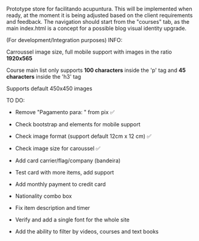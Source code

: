 Prototype store for facilitando acupuntura. This will be implemented when ready, at the moment it is being adjusted based on the client requirements and feedback. The navigation should start from the "courses" tab, as the main index.html is a concept for a possible blog visual identity upgrade. 



(For development/Integration purposes)
INFO:

Carroussel image size, full mobile support with images in the ratio **1920x565**

Course main list only supports **100 characters** inside the 'p' tag and **45 characters** inside the 'h3' tag

Supports default 450x450 images



TO DO:

- Remove "Pagamento para: " from pix ✅

- Check bootstrap and elements for mobile support

- Check image format (support default 12cm x 12 cm) ✅

- Check image size for caroussel ✅

- Add card carrier/flag/company (bandeira)

- Test card with more items, add support

- Add monthly payment to credit card

- Nationality combo box

- Fix item description and timer

- Verify and add a single font for the whole site

- Add the ability to filter by videos, courses and text books
